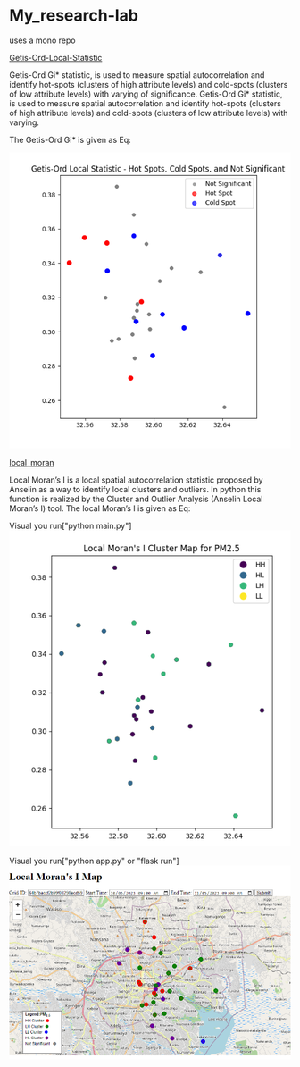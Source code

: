 # My_research-lab
uses a mono repo 

[Getis-Ord-Local-Statistic](https://github.com/wabinyai/My_research-lab/tree/main/src/Getis-Ord-Local-Statistic)

Getis-Ord Gi* statistic, is used to measure spatial autocorrelation and identify hot-spots (clusters of high attribute levels) and cold-spots (clusters of low attribute levels) with varying of significance.
Getis-Ord Gi* statistic, is used to measure spatial autocorrelation and identify hot-spots (clusters of high attribute levels) and cold-spots (clusters of low attribute levels) with varying.


The Getis-Ord Gi* is given as Eq:

![Getis-Ord Gi ](image.png)


[local_moran](https://github.com/wabinyai/My_research-lab/tree/main/src/local_moran_with_API)

Local Moran’s I is a local spatial autocorrelation statistic proposed by Anselin as a way to
identify local clusters and outliers. In python this function is realized by the Cluster and Outlier
Analysis (Anselin Local Moran’s I) tool. The local Moran’s I is given as Eq:

 
 Visual you run["python main.py"]
![local_moran](Local_Moran.png)

Visual you run["python app.py" or "flask run"]
![Local Moran UI](local_moran_I_UI.png)